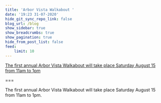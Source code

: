 ```yaml
---
title: 'Arbor Vista Walkabout '
date: '19:23 31-07-2020'
hide_git_sync_repo_link: false
blog_url: /blog
show_sidebar: true
show_breadcrumbs: true
show_pagination: true
hide_from_post_list: false
feed:
    limit: 10
---
```


[The first annual Arbor Vista Walkabout will take place Saturday August 15 from 11am to 1pm](/walkabout)

===

The first annual Arbor Vista Walkabout will take place Saturday August 15 from 11am to 1pm.

